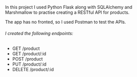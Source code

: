 In this project I used Python Flask along with SQLAlchemy and Marshmallow to practise creating a RESTful API for products.

The app has no fronted, so I used Postman to test the APIs. 

###### I created the following endpoints:

* GET /product
* GET /product/:id
* POST /product
* PUT /product/:id
* DELETE /product/:id
